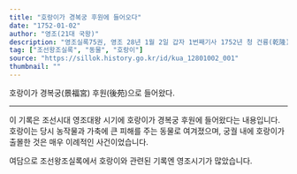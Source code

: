 ```yaml
---
title: "호랑이가 경복궁 후원에 들어오다"
date: "1752-01-02"
author: "영조(21대 국왕)"
description: "영조실록75권, 영조 28년 1월 2일 갑자 1번째기사 1752년 청 건륭(乾隆) 17년"
tag: ["조선왕조실록", "동물", "호랑이"]
source: "https://sillok.history.go.kr/id/kua_12801002_001"
thumbnail: ""
---
```


호랑이가 경복궁(景福宮) 후원(後苑)으로 들어왔다.

---

이 기록은 조선시대 영조대왕 시기에 호랑이가 경복궁 후원에 들어왔다는 내용입니다. 호랑이는 당시 농작물과 가축에 큰 피해를 주는 동물로 여겨졌으며, 궁궐 내에 호랑이가 출몰한 것은 매우 이례적인 사건이었습니다.

여담으로 조선왕조실록에서 호랑이와 관련된 기록엔 영조시기가 많았습니다.
